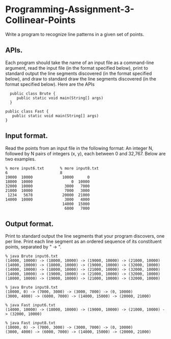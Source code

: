 # Programming-Assignment-3-Collinear-Points
Write a program to recognize line patterns in a given set of points.

## APIs. 
Each program should take the name of an input file as a command-line argument, read the input file 
(in the format specified below), print to standard output the line segments discovered (in the format specified below), 
and draw to standard draw the line segments discovered (in the format specified below). Here are the APIs

```
  public class Brute {
     public static void main(String[] args)
  }
  
public class Fast {
   public static void main(String[] args)
}
```

## Input format. 
Read the points from an input file in the following format: An integer N, followed by N pairs of integers (x, y), 
each between 0 and 32,767. Below are two examples.

```
% more input6.txt       % more input8.txt
6                       8
19000  10000             10000      0
18000  10000                 0  10000
32000  10000              3000   7000
21000  10000              7000   3000
 1234   5678             20000  21000
14000  10000              3000   4000
                         14000  15000
                          6000   7000
```

## Output format. 
Print to standard output the line segments that your program discovers, one per line. 
Print each line segment as an ordered sequence of its constituent points, separated by " -> ".

```
% java Brute input6.txt
(14000, 10000) -> (18000, 10000) -> (19000, 10000) -> (21000, 10000)
(14000, 10000) -> (18000, 10000) -> (19000, 10000) -> (32000, 10000)
(14000, 10000) -> (18000, 10000) -> (21000, 10000) -> (32000, 10000)
(14000, 10000) -> (19000, 10000) -> (21000, 10000) -> (32000, 10000)
(18000, 10000) -> (19000, 10000) -> (21000, 10000) -> (32000, 10000)

% java Brute input8.txt
(10000, 0) -> (7000, 3000) -> (3000, 7000) -> (0, 10000) 
(3000, 4000) -> (6000, 7000) -> (14000, 15000) -> (20000, 21000) 

% java Fast input6.txt
(14000, 10000) -> (18000, 10000) -> (19000, 10000) -> (21000, 10000) -> (32000, 10000) 

% java Fast input8.txt
(10000, 0) -> (7000, 3000) -> (3000, 7000) -> (0, 10000)
(3000, 4000) -> (6000, 7000) -> (14000, 15000) -> (20000, 21000)
```
